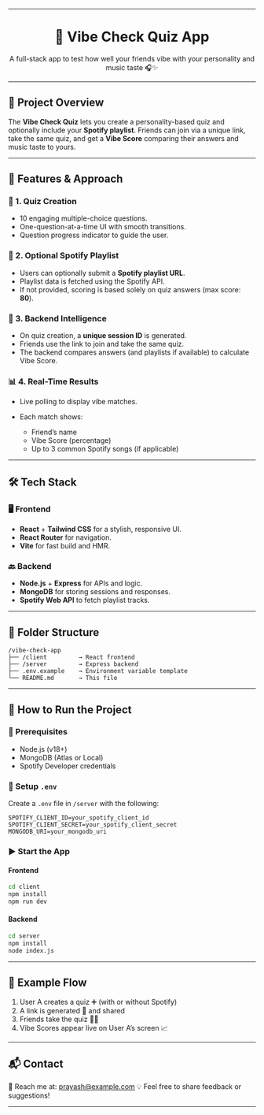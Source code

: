  ---

<h1 align="center">🎯 Vibe Check Quiz App</h1>
<p align="center">A full-stack app to test how well your friends vibe with your personality and music taste 🎧✨</p>

---

## 🚀 Project Overview

The **Vibe Check Quiz** lets you create a personality-based quiz and optionally include your **Spotify playlist**. Friends can join via a unique link, take the same quiz, and get a **Vibe Score** comparing their answers and music taste to yours.

---

## 🌟 Features & Approach

### 📝 1. Quiz Creation

* 10 engaging multiple-choice questions.
* One-question-at-a-time UI with smooth transitions.
* Question progress indicator to guide the user.

### 🎵 2. Optional Spotify Playlist

* Users can optionally submit a **Spotify playlist URL**.
* Playlist data is fetched using the Spotify API.
* If not provided, scoring is based solely on quiz answers (max score: **80**).

### 🧠 3. Backend Intelligence

* On quiz creation, a **unique session ID** is generated.
* Friends use the link to join and take the same quiz.
* The backend compares answers (and playlists if available) to calculate Vibe Score.

### 📊 4. Real-Time Results

* Live polling to display vibe matches.
* Each match shows:

  * Friend’s name
  * Vibe Score (percentage)
  * Up to 3 common Spotify songs (if applicable)

---

## 🛠 Tech Stack

### 🖥 Frontend

* **React** + **Tailwind CSS** for a stylish, responsive UI.
* **React Router** for navigation.
* **Vite** for fast build and HMR.

### 🔙 Backend

* **Node.js** + **Express** for APIs and logic.
* **MongoDB** for storing sessions and responses.
* **Spotify Web API** to fetch playlist tracks.

---

## 📁 Folder Structure

```plaintext
/vibe-check-app
├── /client         → React frontend
├── /server         → Express backend
├── .env.example    → Environment variable template
└── README.md       → This file
```

---

## 🧪 How to Run the Project

### 🔧 Prerequisites

* Node.js (v18+)
* MongoDB (Atlas or Local)
* Spotify Developer credentials

### 🚨 Setup `.env`

Create a `.env` file in `/server` with the following:

```env
SPOTIFY_CLIENT_ID=your_spotify_client_id
SPOTIFY_CLIENT_SECRET=your_spotify_client_secret
MONGODB_URI=your_mongodb_uri
```

### ▶️ Start the App

#### Frontend

```bash
cd client
npm install
npm run dev
```

#### Backend

```bash
cd server
npm install
node index.js
```

---

## 🔗 Example Flow

1. User A creates a quiz ➕ (with or without Spotify)
2. A link is generated 🔗 and shared
3. Friends take the quiz 🧠🎶
4. Vibe Scores appear live on User A’s screen 📈

---

## 📬 Contact

📧 Reach me at: [prayash@example.com](mailto:prayash@example.com)
💡 Feel free to share feedback or suggestions!

---
